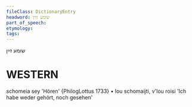 ```yaml
---
fileClass: DictionaryEntry
headword: שומע זײַן
part_of_speech: 
etymology: 
tags: 
---
```

שומע זײַן

WESTERN
========

schomeia sey 'Hören' {PhilogLottus 1733}
	•	lou schomaijti, v'lou roisi 'Ich habe weder gehört, noch gesehen'